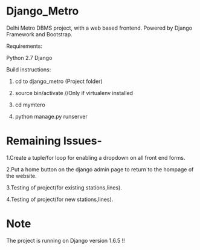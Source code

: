 Django_Metro
============

Delhi Metro DBMS project, with a web based frontend. Powered by Django Framework and Bootstrap.

Requirements:

Python 2.7
Django

Build instructions:

1. cd to django_metro (Project folder)

2. source bin/activate  //Only if virtualenv installed

3. cd mymtero

4. python manage.py runserver


Remaining Issues-
==============

1.Create a tuple/for loop for enabling a dropdown on all front end forms.

2.Put a home button on the django admin page to return to the hompage of the website.

3.Testing of project(for existing stations,lines).

4.Testing of project(for new stations,lines).



Note
====

The project is running on Django version 1.6.5 !!













